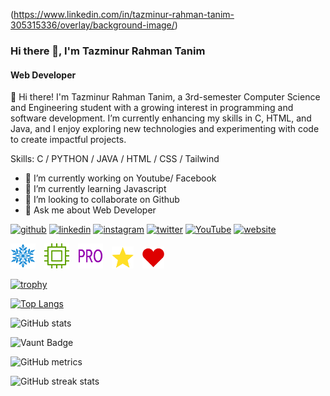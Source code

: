 (https://www.linkedin.com/in/tazminur-rahman-tanim-305315336/overlay/background-image/)
### Hi there 👋, I'm Tazminur Rahman Tanim
#### Web Developer

👋 Hi there! I'm Tazminur Rahman Tanim, a 3rd-semester Computer Science and Engineering student with a growing interest in programming and software development. I’m currently enhancing my skills in C, HTML, and Java, and I enjoy exploring new technologies and experimenting with code to create impactful projects.

Skills: C /  PYTHON / JAVA / HTML / CSS / Tailwind

- 🔭 I’m currently working on Youtube/ Facebook 
- 🌱 I’m currently learning Javascript 
- 👯 I’m looking to collaborate on Github 
- 💬 Ask me about Web Developer 


[<img src='https://cdn.jsdelivr.net/npm/simple-icons@3.0.1/icons/github.svg' alt='github' height='40'>](https://github.com/tazminur12)  [<img src='https://cdn.jsdelivr.net/npm/simple-icons@3.0.1/icons/linkedin.svg' alt='linkedin' height='40'>](https://www.linkedin.com/in/tazminur-rahman-tanim-305315336/)  [<img src='https://cdn.jsdelivr.net/npm/simple-icons@3.0.1/icons/instagram.svg' alt='instagram' height='40'>](https://www.instagram.com/tanim647/)  [<img src='https://cdn.jsdelivr.net/npm/simple-icons@3.0.1/icons/twitter.svg' alt='twitter' height='40'>](https://twitter.com/@tazminur12)  [<img src='https://cdn.jsdelivr.net/npm/simple-icons@3.0.1/icons/youtube.svg' alt='YouTube' height='40'>](https://www.youtube.com/channel/https://www.youtube.com/@tazminurrahman)  [<img src='https://cdn.jsdelivr.net/npm/simple-icons@3.0.1/icons/icloud.svg' alt='website' height='40'>](https://sites.google.com/view/tazminur-rahman/home)  

<a href='https://archiveprogram.github.com/'><img src='https://raw.githubusercontent.com/acervenky/animated-github-badges/master/assets/acbadge.gif' width='40' height='40'></a> <a href='https://docs.github.com/en/developers'><img src='https://raw.githubusercontent.com/acervenky/animated-github-badges/master/assets/devbadge.gif' width='40' height='40'></a> <a href='https://github.com/pricing'><img src='https://raw.githubusercontent.com/acervenky/animated-github-badges/master/assets/pro.gif' width='40' height='40'></a> <a href='https://stars.github.com/'><img src='https://raw.githubusercontent.com/acervenky/animated-github-badges/master/assets/starbadge.gif' width='35' height='35'></a> <a href='https://docs.github.com/en/github/supporting-the-open-source-community-with-github-sponsors'><img src='https://raw.githubusercontent.com/acervenky/animated-github-badges/master/assets/sponsorbadge.gif' width='35' height='35'></a> 

[![trophy](https://github-profile-trophy.vercel.app/?username=tazminur12)](https://github.com/ryo-ma/github-profile-trophy)

[![Top Langs](https://github-readme-stats.vercel.app/api/top-langs/?username=tazminur12)](https://github.com/anuraghazra/github-readme-stats)

![GitHub stats](https://github-readme-stats.vercel.app/api?username=tazminur12&show_icons=true&count_private=true)  

![Vaunt Badge](https://api.vaunt.dev/v1/github/entities/tazminur12/contributions?format=svg&private=true)  

![GitHub metrics](https://metrics.lecoq.io/tazminur12)  

![GitHub streak stats](https://streak-stats.demolab.com/?user=tazminur12)  

